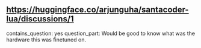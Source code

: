 ## https://huggingface.co/arjunguha/santacoder-lua/discussions/1

contains_question: yes
question_part: Would be good to know what was the hardware this was finetuned on.